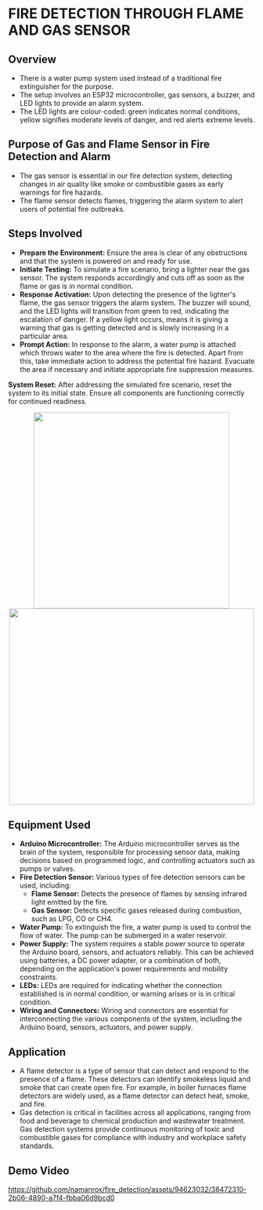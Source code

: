 # FIRE DETECTION THROUGH FLAME AND GAS SENSOR

## Overview
- There is a water pump system used instead of a traditional fire extinguisher for the purpose.
- The setup involves an ESP32 microcontroller, gas sensors, a buzzer, and LED lights to provide an alarm system.
- The LED lights are colour-coded: green indicates normal conditions, yellow signifies moderate levels of danger, and red alerts extreme levels.

## Purpose of Gas and Flame Sensor in Fire Detection and Alarm
- The gas sensor is essential in our fire detection system, detecting changes in air quality like smoke or combustible gases as early warnings for fire hazards.
- The flame sensor detects flames, triggering the alarm system to alert users of potential fire outbreaks.

## Steps Involved
  - **Prepare the Environment:** Ensure the area is clear of any obstructions and that the system is powered on and ready for use.
  - **Initiate Testing:** To simulate a fire scenario, bring a lighter near the gas sensor. The system responds accordingly and cuts off as soon as the flame or gas is in normal condition.
  - **Response Activation:** Upon detecting the presence of the lighter's flame, the gas sensor triggers the alarm system. The buzzer will sound, and the LED lights will transition from green to red, indicating the escalation of danger. If a yellow light occurs, means it is giving a warning that gas is getting detected and is slowly increasing in a particular area.
  - **Prompt Action:** In response to the alarm, a water pump is attached which throws water to the area where the fire is detected. Apart from this, take immediate action to address the potential fire hazard. Evacuate the area if necessary and initiate appropriate fire suppression measures.

**System Reset:** After addressing the simulated fire scenario, reset the system to its initial state. Ensure all components are functioning correctly for continued readiness.

<p align="center">
<img src="https://github.com/namanrox/fire_detection/assets/94623032/6e60768b-c52a-4edf-8895-437428e39209" height="400" width="400" />
<img src="https://github.com/namanrox/fire_detection/assets/94623032/78185621-a3a1-4128-ad46-3483bd2b39c4" height="400" width="500" />
</p>

## Equipment Used
- **Arduino Microcontroller:** The Arduino microcontroller serves as the brain of the system, responsible for processing sensor data, making decisions based on programmed logic, and controlling actuators such as pumps or valves. 
- **Fire Detection Sensor:** Various types of fire detection sensors can be used, including:
  - **Flame Sensor:** Detects the presence of flames by sensing infrared light emitted by the fire.
  - **Gas Sensor:** Detects specific gases released during combustion, such as LPG, CO or CH4.
- **Water Pump:** To extinguish the fire, a water pump is used to control the flow of water. The pump can be submerged in a water reservoir.
- **Power Supply:** The system requires a stable power source to operate the Arduino board, sensors, and actuators reliably. This can be achieved using batteries, a DC power adapter, or a combination of both, depending on the application's power requirements and mobility constraints.
- **LEDs:** LEDs are required for indicating whether the connection established is in normal condition, or warning arises or is in critical condition.
- **Wiring and Connectors:** Wiring and connectors are essential for interconnecting the various components of the system, including the Arduino board, sensors, actuators, and power supply.

## Application
- A flame detector is a type of sensor that can detect and respond to the presence of a flame. These detectors can identify smokeless liquid and smoke that can create open fire. For example, in boiler furnaces flame detectors are widely used, as a flame detector can detect heat, smoke, and fire.
- Gas detection is critical in facilities across all applications, ranging from food and beverage to chemical production and wastewater treatment. Gas detection systems provide continuous monitoring of toxic and combustible gases for compliance with industry and workplace safety standards.

## Demo Video
https://github.com/namanrox/fire_detection/assets/94623032/38472310-2b06-4890-a7f4-fbba06d9bcd0
